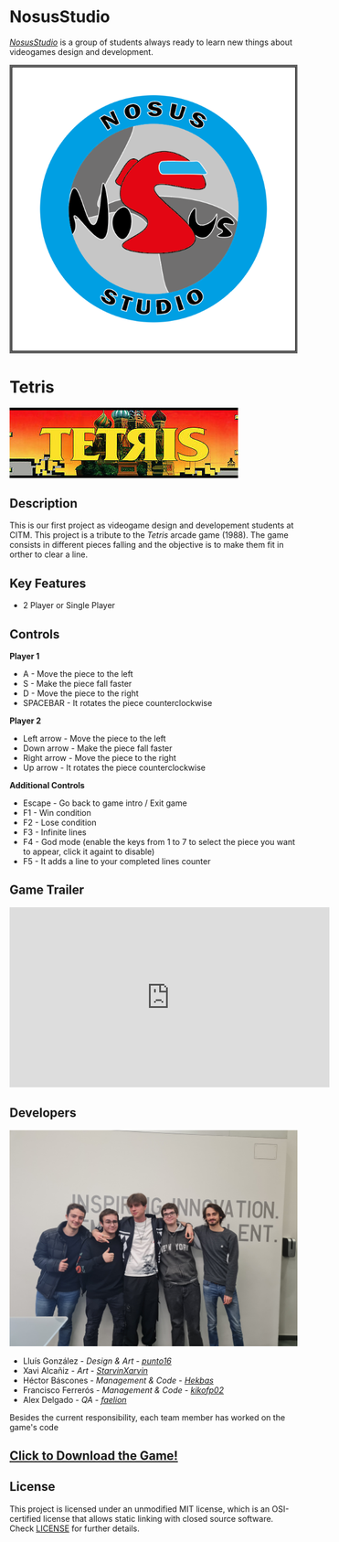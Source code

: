 # NosusStudio   
[_NosusStudio_](https://github.com/punto16/Project1-NosusStudio) is a group of students always ready to learn new things about videogames design and development.

![](https://raw.githubusercontent.com/punto16/Project1-NosusStudio/webpage/Pictures/NosusStudio.png)

# Tetris
![](https://raw.githubusercontent.com/punto16/Project1-NosusStudio/webpage/Pictures/Tetris.jpg)

## Description
This is our first project as videogame design and developement students at CITM. This project is a tribute to the _Tetris_ arcade game (1988).
The game consists in different pieces falling and the objective is to make them fit in orther to clear a line.

## Key Features
 - 2 Player or Single Player
  
## Controls

**Player 1**
- A           - Move the piece to the left
- S           - Make the piece fall faster
- D           - Move the piece to the right
- SPACEBAR    - It rotates the piece counterclockwise

**Player 2**
- Left arrow  - Move the piece to the left
- Down arrow  - Make the piece fall faster
- Right arrow - Move the piece to the right
- Up arrow    - It rotates the piece counterclockwise

**Additional Controls**
- Escape      - Go back to game intro / Exit game
- F1          - Win condition
- F2          - Lose condition
- F3          - Infinite lines
- F4          - God mode (enable the keys from 1 to 7 to select the piece you want to appear, click it againt to disable)
- F5          - It adds a line to your completed lines counter

## Game Trailer

<iframe width="560" height="315" src="https://www.youtube.com/embed/mhIrhcZ087c" title="YouTube video player" frameborder="0" allow="accelerometer; autoplay; clipboard-write; encrypted-media; gyroscope; picture-in-picture" allowfullscreen></iframe>

## Developers
![](https://raw.githubusercontent.com/punto16/Project1-NosusStudio/webpage/Pictures/Team_photo.jpg)

 - Lluís González - _Design & Art_ - [_punto16_](https://github.com/punto16)
 - Xavi Alcañiz - _Art_ - [_StarvinXarvin_](https://github.com/StarvinXarvin)
 - Héctor Báscones - _Management & Code_ - [_Hekbas_](https://github.com/Hekbas)
 - Francisco Ferrerós - _Management & Code_ - [_kikofp02_](https://github.com/kikofp02)
 - Alex Delgado - _QA_ - [_faelion_](https://github.com/faelion)

Besides the current responsibility, each team member has worked on the game's code

## [Click to Download the Game!](https://www.youtube.com/watch?v=dQw4w9WgXcQ)

## License

This project is licensed under an unmodified MIT license, which is an OSI-certified license that allows static linking with closed source software. Check [LICENSE](LICENSE.html) for further details.

